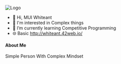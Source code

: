 
![Logo](https://cdn.discordapp.com/attachments/927148237801017344/946330351595315210/93873974_692957671523727_4494241301654405120_n.jpg)

- 👋 Hi, MUI Whiteant
- 👀 I'm interested in Complex things
- 🌱 I’m currently learning Competitive Programming
- 🌐  Basic http://whiteant.42web.io/



#### **About Me**
Simple Person With Complex Mindset


